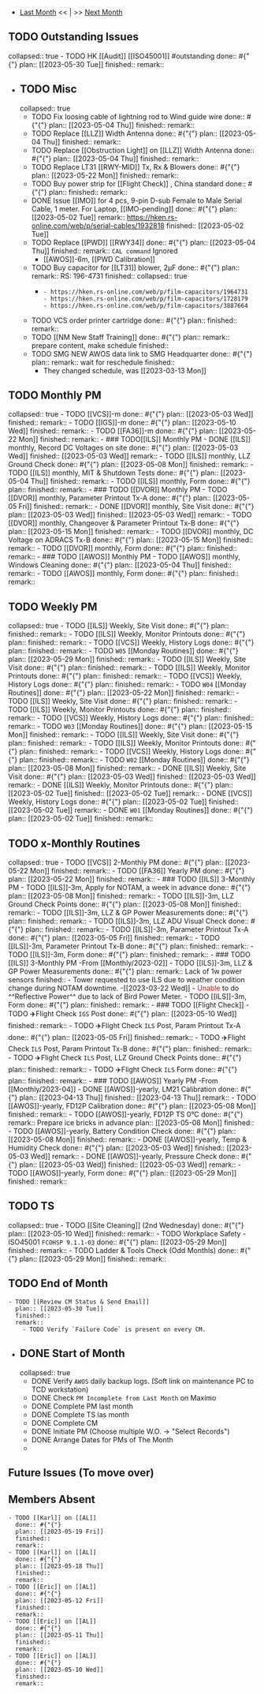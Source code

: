 - [Last Month]([[Monthly/2023-04]]) << | >> [Next Month]([[Monthly/2023-06]])
## TODO Outstanding Issues
collapsed:: true
	- TODO HK [[Audit]] [[ISO45001]] #outstanding
	  done:: #{"{"}
	  plan:: [[2023-05-30 Tue]]
	  finished::
	  remark::
- ## TODO Misc
  collapsed:: true
	- TODO Fix loosing cable of lightning rod to Wind guide wire
	  done:: #{"{"}
	  plan:: [[2023-05-04 Thu]] 
	  finished::
	  remark::
	- TODO Replace [[LLZ]] Width Antenna 
	  done:: #{"{"}
	  plan:: [[2023-05-04 Thu]] 
	  finished::
	  remark::
	- TODO Replace [[Obstruction Light]] on [[LLZ]] Width Antenna 
	  done:: #{"{"}
	  plan:: [[2023-05-04 Thu]] 
	  finished::
	  remark::
	- TODO Replace LT31 [[RWY-MID]]  Tx, Rx & Blowers
	  done:: #{"{"}
	  plan:: [[2023-05-22 Mon]] 
	  finished::
	  remark::
	- TODO Buy power strip for [[Flight Check]] , China standard
	  done:: #{"{"}
	  plan::
	  finished::
	  remark::
	- DONE Issue [[IMO]] for 4 pcs, 9-pin D-sub Female to Male Serial Cable, 1 meter. For Laptop, [[IMO-pending]] 
	  done:: #{"{"}
	  plan:: [[2023-05-02 Tue]] 
	  remark:: https://hken.rs-online.com/web/p/serial-cables/1932818
	  finished:: [[2023-05-02 Tue]]
	- TODO Replace [[PWD]] [[RWY34]] 
	  done:: #{"{"}
	  plan:: [[2023-05-04 Thu]] 
	  finished::
	  remark:: `CAL command` Ignored
		- [[AWOS]]-6m, [[PWD Calibration]]
	- TODO Buy capacitor for [[LT31]] blower,  2μF
	  done:: #{"{"}
	  plan::
	  remark:: RS: 196-4731
	  finished::
	  collapsed:: true
		- ```
		  - https://hken.rs-online.com/web/p/film-capacitors/1964731
		  - https://hken.rs-online.com/web/p/film-capacitors/1728179
		  - https://hken.rs-online.com/web/p/film-capacitors/3887664
		  ```
	- TODO VCS order printer cartridge 
	  done:: #{"{"}
	  plan::
	  finished::
	  remark::
	- TODO [[NM New Staff Training]] 
	  done:: #{"{"}
	  plan:: 
	  remark:: prepare content, make schedule
	  finished::
	- TODO SMG NEW AWOS data link to SMG Headquarter 
	  done:: #{"{"}
	  plan::
	  remark:: wait for reschedule
	  finished::
		- They changed schedule, was [[2023-03-13 Mon]]
## TODO Monthly PM
collapsed:: true
	- TODO [[VCS]]-m 
	  done:: #{"{"}
	  plan:: [[2023-05-03 Wed]] 
	  finished::
	  remark::
	- TODO [[IGS]]-m 
	  done:: #{"{"}
	  plan:: [[2023-05-10 Wed]] 
	  finished::
	  remark::
	- TODO [[FA36]]-m 
	  done:: #{"{"}
	  plan:: [[2023-05-22 Mon]] 
	  finished::
	  remark::
	- ### TODO[[ILS]]  Monthly PM
		- DONE [[ILS]] monthly, Record DC Voltages on site 
		  done:: #{"{"}
		  plan:: [[2023-05-03 Wed]] 
		  finished:: [[2023-05-03 Wed]] 
		  remark::
		- TODO [[ILS]] monthly, LLZ Ground Check 
		  done:: #{"{"}
		  plan:: [[2023-05-08 Mon]] 
		  finished::
		  remark::
		- TODO [[ILS]] monthly, MIT & Shutdown Tests 
		  done:: #{"{"}
		  plan:: [[2023-05-04 Thu]] 
		  finished::
		  remark::
		- TODO [[ILS]] monthly, Form 
		  done:: #{"{"}
		  plan:: 
		  finished::
		  remark::
	- ### TODO [[DVOR]] Monthly PM
		- TODO [[DVOR]] monthly, Parameter Printout Tx-A 
		  done:: #{"{"}
		  plan:: [[2023-05-05 Fri]] 
		  finished::
		  remark::
		- DONE [[DVOR]] monthly, Site Visit
		  done:: #{"{"}
		  plan:: [[2023-05-03 Wed]] 
		  finished:: [[2023-05-03 Wed]] 
		  remark::
		- TODO [[DVOR]] monthly, Changeover & Parameter Printout Tx-B 
		  done:: #{"{"}
		  plan:: [[2023-05-15 Mon]] 
		  finished::
		  remark::
		- TODO [[DVOR]] monthly, DC Voltage on ADRACS Tx-B
		  done:: #{"{"}
		  plan:: [[2023-05-15 Mon]] 
		  finished::
		  remark::
		- TODO [[DVOR]] monthly, Form 
		  done:: #{"{"}
		  plan:: 
		  finished::
		  remark::
	- ### TODO [[AWOS]] Monthly PM
		- TODO [[AWOS]] monthly, Windows Cleaning 
		  done:: #{"{"}
		  plan:: [[2023-05-04 Thu]] 
		  finished::
		  remark::
		- TODO [[AWOS]] monthly, Form 
		  done:: #{"{"}
		  plan:: 
		  finished::
		  remark::
## TODO Weekly PM
collapsed:: true
	- TODO [[ILS]] Weekly, Site Visit 
	  done:: #{"{"}
	  plan:: 
	  finished::
	  remark::
	- TODO [[ILS]] Weekly, Monitor Printouts 
	  done:: #{"{"}
	  plan:: 
	  finished::
	  remark::
	- TODO [[VCS]] Weekly, History Logs 
	  done:: #{"{"}
	  plan:: 
	  finished::
	  remark::
	- TODO `W05` [[Monday Routines]] 
	  done:: #{"{"}
	  plan:: [[2023-05-29 Mon]] 
	  finished::
	  remark::
	- TODO [[ILS]] Weekly, Site Visit 
	  done:: #{"{"}
	  plan::
	  finished::
	  remark::
	- TODO [[ILS]] Weekly, Monitor Printouts 
	  done:: #{"{"}
	  plan::
	  finished::
	  remark::
	- TODO [[VCS]] Weekly, History Logs 
	  done:: #{"{"}
	  plan::
	  finished::
	  remark::
	- TODO `W04` [[Monday Routines]] 
	  done:: #{"{"}
	  plan:: [[2023-05-22 Mon]] 
	  finished::
	  remark::
	- TODO [[ILS]] Weekly, Site Visit 
	  done:: #{"{"}
	  plan::
	  finished::
	  remark::
	- TODO [[ILS]] Weekly, Monitor Printouts 
	  done:: #{"{"}
	  plan::
	  finished::
	  remark::
	- TODO [[VCS]] Weekly, History Logs 
	  done:: #{"{"}
	  plan::
	  finished::
	  remark::
	- TODO `W03` [[Monday Routines]] 
	  done:: #{"{"}
	  plan:: [[2023-05-15 Mon]] 
	  finished::
	  remark::
	- TODO [[ILS]] Weekly, Site Visit 
	  done:: #{"{"}
	  plan::
	  finished::
	  remark::
	- TODO [[ILS]] Weekly, Monitor Printouts 
	  done:: #{"{"}
	  plan::
	  finished::
	  remark::
	- TODO [[VCS]] Weekly, History Logs 
	  done:: #{"{"}
	  plan::
	  finished::
	  remark::
	- TODO `W02` [[Monday Routines]] 
	  done:: #{"{"}
	  plan:: [[2023-05-08 Mon]] 
	  finished::
	  remark::
	- DONE [[ILS]] Weekly, Site Visit 
	  done:: #{"{"}
	  plan:: [[2023-05-03 Wed]] 
	  finished:: [[2023-05-03 Wed]] 
	  remark::
	- DONE [[ILS]] Weekly, Monitor Printouts 
	  done:: #{"{"}
	  plan:: [[2023-05-02 Tue]] 
	  finished:: [[2023-05-02 Tue]] 
	  remark::
	- DONE [[VCS]] Weekly, History Logs 
	  done:: #{"{"}
	  plan:: [[2023-05-02 Tue]] 
	  finished:: [[2023-05-02 Tue]] 
	  remark::
	- DONE `W01` [[Monday Routines]] 
	  done:: #{"{"}
	  plan:: [[2023-05-02 Tue]] 
	  finished::
	  remark::
## TODO x-Monthly Routines
collapsed:: true
	- TODO [[VCS]] 2-Monthly PM 
	  done:: #{"{"}
	  plan:: [[2023-05-22 Mon]] 
	  finished::
	  remark::
	- TODO [[FA36]] Yearly PM 
	  done:: #{"{"}
	  plan:: [[2023-05-22 Mon]] 
	  finished::
	  remark::
	- ### TODO [[ILS]] 3-Monthly PM
		- TODO [[ILS]]-3m, Apply for NOTAM, a week in advance 
		  done:: #{"{"}
		  plan:: [[2023-05-08 Mon]] 
		  finished::
		  remark::
		- TODO [[ILS]]-3m, LLZ Ground Check Points 
		  done:: #{"{"}
		  plan:: [[2023-05-08 Mon]] 
		  finished::
		  remark::
		- TODO [[ILS]]-3m, LLZ & GP Power Measurements 
		  done:: #{"{"}
		  plan:: 
		  finished::
		  remark::
		- TODO [[ILS]]-3m, LLZ ADU Visual Check
		  done:: #{"{"}
		  plan:: 
		  finished::
		  remark::
		- TODO [[ILS]]-3m, Parameter Printout Tx-A
		  done:: #{"{"}
		  plan:: [[2023-05-05 Fri]] 
		  finished::
		  remark::
		- TODO [[ILS]]-3m, Parameter Printout Tx-B
		  done:: #{"{"}
		  plan::
		  finished::
		  remark::
		- TODO [[ILS]]-3m, Form 
		  done:: #{"{"}
		  plan:: 
		  finished::
		  remark::
	- ### TODO [[ILS]] 3-Monthly PM -From [[Monthly/2023-02]]
		- TODO [[ILS]]-3m, LLZ & GP Power Measurements 
		  done:: #{"{"}
		  plan::
		  remark:: Lack of 1w power sensors
		  finished::
			- Tower requested to use ILS due to weather condition change during NOTAM downtime. -[[2023-03-22 Wed]]
			- <span style='color: red'>Unable</span>
			   to do ^^Reflective Power^^ due to lack of Bird Power Meter.
		- TODO [[ILS]]-3m, Form 
		  done:: #{"{"}
		  plan::
		  finished::
		  remark::
	- ### TODO [[Flight Check]]
		- TODO ✈️Flight Check `IGS` Post
		  done:: #{"{"}
		  plan:: [[2023-05-10 Wed]] 
		  finished::
		  remark::
		- TODO ✈️Flight Check `ILS` Post, Param Printout Tx-A 
		  done:: #{"{"}
		  plan:: [[2023-05-05 Fri]] 
		  finished::
		  remark::
		- TODO ✈️Flight Check `ILS` Post, Param Printout Tx-B 
		  done:: #{"{"}
		  plan::
		  finished::
		  remark::
		- TODO ✈️Flight Check `ILS` Post, LLZ Ground Check Points
		  done:: #{"{"}
		  plan::
		  finished::
		  remark::
		- TODO ✈️Flight Check `ILS` Form 
		  done:: #{"{"}
		  plan::
		  finished::
		  remark::
	- ### TODO [[AWOS]] Yearly PM -From [[Monthly/2023-04]]
		- DONE [[AWOS]]-yearly, LM21 Calibration
		  done:: #{"{"}
		  plan:: [[2023-04-13 Thu]]
		  finished:: [[2023-04-13 Thu]]
		  remark::
		- TODO [[AWOS]]-yearly, FD12P Calibration
		  done:: #{"{"}
		  plan:: [[2023-05-08 Mon]] 
		  finished::
		  remark::
		- TODO [[AWOS]]-yearly, FD12P TS 0℃
		  done:: #{"{"}
		  remark:: Prepare ice bricks in advance
		  plan:: [[2023-05-08 Mon]] 
		  finished::
		- TODO [[AWOS]]-yearly, Battery Condition Check
		  done:: #{"{"}
		  plan:: [[2023-05-08 Mon]] 
		  finished::
		  remark::
		- DONE [[AWOS]]-yearly, Temp & Humidity Check
		  done:: #{"{"}
		  plan:: [[2023-05-03 Wed]]
		  finished:: [[2023-05-03 Wed]] 
		  remark::
		- DONE [[AWOS]]-yearly, Pressure Check
		  done:: #{"{"}
		  plan:: [[2023-05-03 Wed]]
		  finished:: [[2023-05-03 Wed]] 
		  remark::
		- TODO [[AWOS]]-yearly, Form
		  done:: #{"{"}
		  plan:: [[2023-05-29 Mon]] 
		  finished::
		  remark::
## TODO TS
collapsed:: true
	- TODO [[Site Cleaning]] (2nd Wednesday) 
	  done:: #{"{"}
	  plan:: [[2023-05-10 Wed]] 
	  finished::
	  remark::
	- TODO Workplace Safety -ISO45001 `FCOHSP 9.1.1-03`
	  done:: #{"{"}
	  plan:: [[2023-05-29 Mon]] 
	  finished::
	  remark::
	- TODO Ladder & Tools Check (Odd Monthls)
	  done:: #{"{"}
	  plan:: [[2023-05-29 Mon]] 
	  finished::
	  remark::
## TODO End of Month
	- TODO [[Review CM Status & Send Email]]
	  plan:: [[2023-05-30 Tue]] 
	  finished::
	  remark::
		- TODO Verify `Failure Code` is present on every CM.
- ## DONE Start of Month
  collapsed:: true
	- DONE Verify `AWOS` daily backup logs. (Soft link on maintenance PC to TCD workstation)
	- DONE Check `PM Incomplete from Last Month` on Maximo
	- DONE Complete PM last month
	- DONE Complete TS las month
	- DONE Complete CM
	- DONE Initiate PM (Choose multiple W.O. -> "Select Records")
	- DONE Arrange Dates for PMs of The Month
	-
## Future Issues (To move over)
## Members Absent
	- TODO [[Karl]] on [[AL]] 
	  done:: #{"{"}
	  plan:: [[2023-05-19 Fri]]
	  finished::
	  remark::
	- TODO [[Karl]] on [[AL]] 
	  done:: #{"{"}
	  plan:: [[2023-05-18 Thu]]
	  finished::
	  remark::
	- TODO [[Eric]] on [[AL]] 
	  done:: #{"{"}
	  plan:: [[2023-05-12 Fri]]
	  finished::
	  remark::
	- TODO [[Eric]] on [[AL]] 
	  done:: #{"{"}
	  plan:: [[2023-05-11 Thu]]
	  finished::
	  remark::
	- TODO [[Eric]] on [[AL]] 
	  done:: #{"{"}
	  plan:: [[2023-05-10 Wed]]
	  finished::
	  remark::